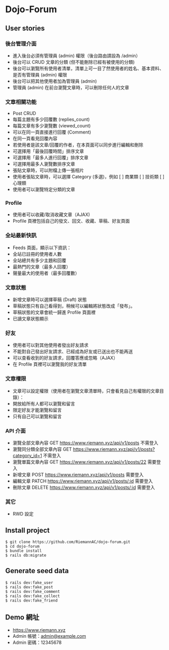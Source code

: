 # Dojo-Forum

## User stories

### 後台管理介面
- 進入後台必須有管理員 (admin) 權限（後台路由請設為 /admin）
- 後台可以 CRUD 文章的分類 (但不能刪除已經有被使用的分類)
- 後台可以瀏覽所有使用者清單，清單上可一目了然使用者的姓名、基本資料、是否有管理員 (admin) 權限
- 後台可以把其他使用者加為管理員 (admin)
- 管理員 (admin) 在前台瀏覽文章時，可以刪除任何人的文章

### 文章相關功能
- Post CRUD
- 每篇主題有多少回覆數 (replies_count)
- 每篇文章有多少瀏覽數 (viewed_count)
- 可以在同一頁直接進行回覆 (Comment)
- 在同一頁看見回覆內容
- 若使用者是該文章/回覆的作者，在本頁面可以同步進行編輯和刪除
- 可選擇用「最後回覆時間」排序文章
- 可選擇用「最多人進行回覆」排序文章
- 可選擇用最多人瀏覽數排序文章
- 張貼文章時，可以附檔上傳一張相片
- 使用者張貼文章時，可以選擇 Category (多選)，例如 [ ] 商業類 [ ] 技術類 [ ] 心理類
- 使用者可以瀏覽特定分類的文章

### Profile
- 使用者可以收藏/取消收藏文章（AJAX)
- Profile 頁裡包括自己的發文、回文、收藏、草稿、好友頁面

### 全站最新快訊
- Feeds 頁面，顯示以下資訊：
- 全站已註冊的使用者人數
- 全站總共有多少主題和回覆
- 最熱門的文章（最多人回覆）
- 聲量最大的使用者（最多回覆數）

### 文章狀態
- 新增文章時可以選擇草稿 (Draft) 狀態
- 草稿狀態只有自己看得到，稍候可以編輯將狀態改成「發布」。
- 草稿狀態的文章會統一歸進 Profile 頁面裡
- 已讀文章狀態顯示

### 好友
- 使用者可以對其他使用者發出好友請求
- 不能對自己發出好友請求、已經成為好友或已送出也不能再送
- 可以查看收到的好友請求，回覆答應或忽略（AJAX）
- 在 Profile 頁裡可以瀏覽我的好友清單

### 文章權限
- 文章可以設定權限（使用者在瀏覽文章清單時，只會看見自己有權限的文章目錄）：
- 開放給所有人都可以瀏覽和留言
- 限定好友才能瀏覽和留言
- 只有自己可以瀏覽和留言

### API 介面
- 瀏覽全部文章內容 GET https://www.riemann.xyz/api/v1/posts 不需登入 
- 瀏覽同分類全部文章內容 GET https://www.riemann.xyz/api/v1/posts?category_id=1 不需登入 
- 瀏覽單篇文章內容 GET https://www.riemann.xyz/api/v1/posts/22 需要登入 
- 新增文章	POST https://www.riemann.xyz/api/v1/posts 需要登入 
- 編輯文章	PATCH https://www.riemann.xyz/api/v1/posts/:id	需要登入 
- 刪除文章	DELETE https://www.riemann.xyz/api/v1/posts/:id	需要登入

### 其它
- RWD 設定

## Install project
```
$ git clone https://github.com/RiemannAC/dojo-forum.git
$ cd dojo-forum
$ bundle install
$ rails db:migrate
```

## Generate seed data
```
$ rails dev:fake_user
$ rails dev:fake_post
$ rails dev:fake_comment
$ rails dev:fake_collect
$ rails dev:fake_friend
```

## Demo 網址
- https://www.riemann.xyz
- Admin 帳號：admin@example.com
- Admin 密碼：12345678 